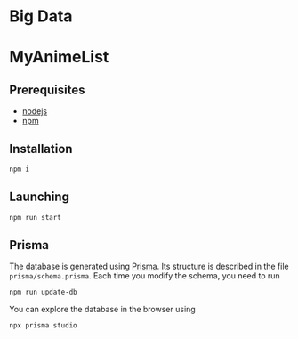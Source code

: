 # Big Data
# MyAnimeList

## Prerequisites
- [nodejs](https://nodejs.org/en/)
- [npm](https://www.npmjs.com/)

## Installation
```bash
npm i
```

## Launching
```bash
npm run start
```

## Prisma
The database is generated using [Prisma](https://www.prisma.io/).
Its structure is described in the file `prisma/schema.prisma`.
Each time you modify the schema, you need to run
```bash
npm run update-db
```
You can explore the database in the browser using
```bash
npx prisma studio
```
